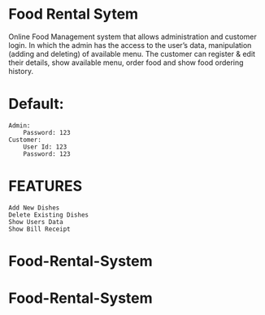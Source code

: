 # Food Rental Sytem
Online Food Management system that allows administration and customer login. In which the admin has the access to the user’s data, manipulation (adding and deleting) of available menu. The customer can register & edit their details, show available menu, order food and show food ordering history.
# Default:
	Admin:
		Password: 123
	Customer:
		User Id: 123
		Password: 123
# FEATURES
    Add New Dishes 
    Delete Existing Dishes
    Show Users Data
    Show Bill Receipt
# Food-Rental-System
# Food-Rental-System
